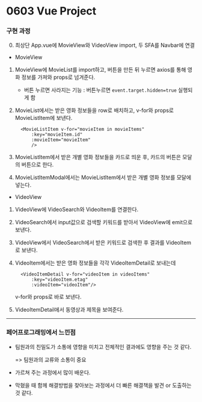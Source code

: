 # 0603 Vue Project

### 구현 과정

0. 최상단 App.vue에 MovieView와 VideoView import, 두 SFA를 Navbar에 연결

* MovieView

1. MovieView에 MovieList를 import하고, 버튼을 만든 뒤 누르면  axios를 통해 영화 정보를 가져와 props로 넘겨준다. 

   * 버튼 누르면 사라지는 기능 : 버튼누르면  `event.target.hidden=true` 실행되게 함

2. MovieList에서는 받은 영화 정보들을 row로 배치하고, v-for와 props로 MovieListItem에 보낸다.

   ```vue
     <MovieListItem v-for="movieItem in movieItems" 
         :key="movieItem.id"
         :movieItem="movieItem"
         />
   ```

   

3. MovieListItem에서 받은 개별 영화 정보들을 카드로 띄운 후, 카드의 버튼은 모달의 버튼으로 한다.

4. MovieListItemModal에서는 MovieListItem에서 받은 개별 영화 정보를 모달에 넣는다.

* VideoView

1. VideoView에 VideoSearch와 VideoItem를 연결한다.

2. VideoSearch에서 input값으로 검색할 키워드를 받아서 VideoView에 emit으로 보낸다.

3. VideoView에서 VideoSearch에서 받은 키워드로 검색한 후 결과를 VideoItem로 보낸다.

4. VideoItem에서는 받은 영화 정보들을 각각  VideoItemDetail로 보내는데

   ```vue
     <VideoItemDetail v-for="videoItem in videoItems"
         :key="videoItem.etag" 
         :videoItem="videoItem"/>
   ```

   v-for와 props로 바로 보낸다.

5. VideoItemDetail에서 동영상과 제목을 보여준다.



---

### 페어프로그래밍에서 느낀점

* 팀원과의 친밀도가 소통에 영향을 미치고 전체적인 결과에도 영향을 주는 것 같다.

  => 팀원과의 교류와 소통이 중요

* 가르쳐 주는 과정에서 많이 배운다.

* 막혔을 때 함께 해결방법을 찾아보는 과정에서 더 빠른 해결책을 발견 or 도출하는 것 같다.